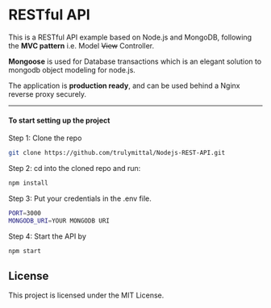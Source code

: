 # RESTful API

This is a RESTful API example based on Node.js and MongoDB, following the **MVC pattern** i.e. Model ~~View~~ Controller.

**Mongoose** is used for Database transactions which is an elegant solution to mongodb object modeling for node.js.

The application is **production ready**, and can be used behind a Nginx reverse proxy securely.

---

#### To start setting up the project

Step 1: Clone the repo

```bash
git clone https://github.com/trulymittal/Nodejs-REST-API.git
```

Step 2: cd into the cloned repo and run:

```bash
npm install
```

Step 3: Put your credentials in the .env file.

```bash
PORT=3000
MONGODB_URI=YOUR MONGODB URI
```

Step 4: Start the API by

```bash
npm start
```

## License

This project is licensed under the MIT License.
